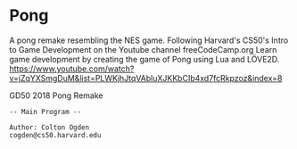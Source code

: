 # Pong
A pong remake resembling the NES game. Following Harvard's CS50's Intro to Game Development on the Youtube channel freeCodeCamp.org
Learn game development by creating the game of Pong using Lua and LÖVE2D.
https://www.youtube.com/watch?v=jZqYXSmgDuM&list=PLWKjhJtqVAbluXJKKbCIb4xd7fcRkpzoz&index=8

GD50 2018
    Pong Remake

    -- Main Program --

    Author: Colton Ogden
    cogden@cs50.harvard.edu
